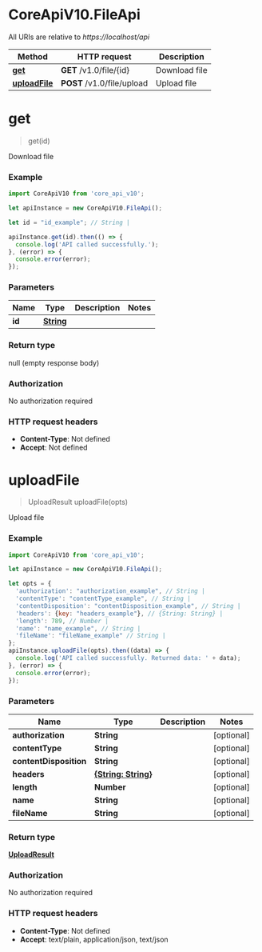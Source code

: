 # CoreApiV10.FileApi

All URIs are relative to *https://localhost/api*

Method | HTTP request | Description
------------- | ------------- | -------------
[**get**](FileApi.md#get) | **GET** /v1.0/file/{id} | Download file
[**uploadFile**](FileApi.md#uploadFile) | **POST** /v1.0/file/upload | Upload file


<a name="get"></a>
# **get**
> get(id)

Download file

### Example
```javascript
import CoreApiV10 from 'core_api_v10';

let apiInstance = new CoreApiV10.FileApi();

let id = "id_example"; // String | 

apiInstance.get(id).then(() => {
  console.log('API called successfully.');
}, (error) => {
  console.error(error);
});

```

### Parameters

Name | Type | Description  | Notes
------------- | ------------- | ------------- | -------------
 **id** | [**String**](.md)|  | 

### Return type

null (empty response body)

### Authorization

No authorization required

### HTTP request headers

 - **Content-Type**: Not defined
 - **Accept**: Not defined

<a name="uploadFile"></a>
# **uploadFile**
> UploadResult uploadFile(opts)

Upload file

### Example
```javascript
import CoreApiV10 from 'core_api_v10';

let apiInstance = new CoreApiV10.FileApi();

let opts = { 
  'authorization': "authorization_example", // String | 
  'contentType': "contentType_example", // String | 
  'contentDisposition': "contentDisposition_example", // String | 
  'headers': {key: "headers_example"}, // {String: String} | 
  'length': 789, // Number | 
  'name': "name_example", // String | 
  'fileName': "fileName_example" // String | 
};
apiInstance.uploadFile(opts).then((data) => {
  console.log('API called successfully. Returned data: ' + data);
}, (error) => {
  console.error(error);
});

```

### Parameters

Name | Type | Description  | Notes
------------- | ------------- | ------------- | -------------
 **authorization** | **String**|  | [optional] 
 **contentType** | **String**|  | [optional] 
 **contentDisposition** | **String**|  | [optional] 
 **headers** | [**{String: String}**](String.md)|  | [optional] 
 **length** | **Number**|  | [optional] 
 **name** | **String**|  | [optional] 
 **fileName** | **String**|  | [optional] 

### Return type

[**UploadResult**](UploadResult.md)

### Authorization

No authorization required

### HTTP request headers

 - **Content-Type**: Not defined
 - **Accept**: text/plain, application/json, text/json

